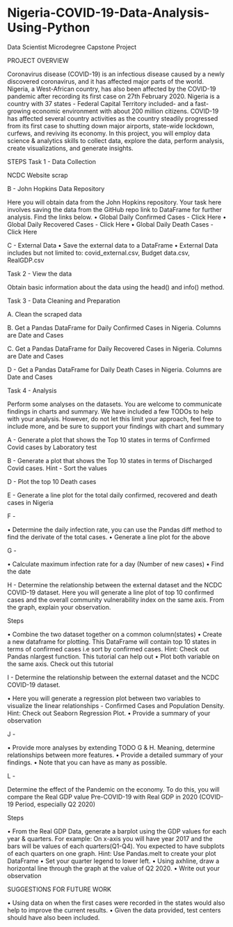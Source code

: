 # Nigeria-COVID-19-Data-Analysis-Using-Python
Data Scientist Microdegree Capstone Project

PROJECT OVERVIEW

Coronavirus disease (COVID-19) is an infectious disease caused by a newly discovered coronavirus, 
and it has affected major parts of the world.
Nigeria, a West-African country, has also been affected by
the COVID-19 pandemic after recording its first case on 27th February 2020. 
Nigeria is a country with 37 states - Federal Capital Territory included- and a fast-growing 
economic environment with about 200 million citizens. COVID-19 has affected several country activities as
the country steadily progressed from its first case 
to shutting down major airports, state-wide lockdown, curfews, and reviving its economy. 
In this project, you will employ data science & analytics skills to collect data,
explore the data, perform analysis, create visualizations, and generate insights.

STEPS
Task 1 - Data Collection

NCDC Website scrap

B - John Hopkins Data Repository

Here you will obtain data from the John Hopkins repository. Your task here involves saving the data from the GitHub repo link to DataFrame for further analysis. Find the links below.
•	Global Daily Confirmed Cases - Click Here
•	Global Daily Recovered Cases - Click Here
•	Global Daily Death Cases - Click Here

C - External Data
•	Save the external data to a DataFrame
•	External Data includes but not limited to: covid_external.csv, Budget data.csv, RealGDP.csv

Task 2 - View the data

Obtain basic information about the data using the head() and info() method.

Task 3 - Data Cleaning and Preparation

A. Clean the scraped data

B. Get a Pandas DataFrame for Daily Confirmed Cases in Nigeria. Columns are Date and Cases

C. Get a Pandas DataFrame for Daily Recovered Cases in Nigeria. Columns are Date and Cases

D - Get a Pandas DataFrame for Daily Death Cases in Nigeria. Columns are Date and Cases

Task 4 - Analysis

Perform some analyses on the datasets. You are welcome to communicate findings in charts and summary. 
We have included a few TODOs to help with your analysis. However, do not let this limit your approach, feel free to include more, and be sure to support your findings with chart and summary

 A - Generate a plot that shows the Top 10 states in terms of Confirmed Covid cases by Laboratory test

B - Generate a plot that shows the Top 10 states in terms of Discharged Covid cases. Hint - Sort the values

 D - Plot the top 10 Death cases

E - Generate a line plot for the total daily confirmed, recovered and death cases in Nigeria

 F -

•	Determine the daily infection rate, you can use the Pandas diff method to find the derivate of the total cases.
•	Generate a line plot for the above

G -

•	Calculate maximum infection rate for a day (Number of new cases)
•	Find the date

 H - Determine the relationship between the external dataset and the NCDC COVID-19 dataset. Here you will generate a line plot of top 10 confirmed cases and the overall community vulnerability index on the same axis. From the graph, explain your observation. 

Steps

•	Combine the two dataset together on a common column(states)
•	Create a new dataframe for plotting. This DataFrame will contain top 10 states in terms of confirmed cases i.e sort by confirmed cases. Hint: Check out Pandas nlargest function. This tutorial can help out 
•	Plot both variable on the same axis. Check out this tutorial

I - Determine the relationship between the external dataset and the NCDC COVID-19 dataset.

•	Here you will generate a regression plot between two variables to visualize the linear relationships - Confirmed Cases and Population Density. Hint: Check out Seaborn Regression Plot.
•	Provide a summary of your observation

 J -

•	Provide more analyses by extending TODO G & H. Meaning, determine relationships between more features.
•	Provide a detailed summary of your findings. 
•	Note that you can have as many as possible.

L -

Determine the effect of the Pandemic on the economy. To do this, you will compare the Real GDP value Pre-COVID-19 with Real GDP in 2020 (COVID-19 Period, especially Q2 2020) 

Steps

•	From the Real GDP Data, generate a barplot using the GDP values for each year & quarters. For example: On x-axis you will have year 2017 and the bars will be values of each quarters(Q1-Q4). You expected to have subplots of each quarters on one graph. 
Hint: Use Pandas.melt to create your plot DataFrame 
•	Set your quarter legend to lower left.
•	Using axhline, draw a horizontal line through the graph at the value of Q2 2020.
•	Write out your observation

SUGGESTIONS FOR FUTURE WORK

•	Using data on when the first cases were recorded in the states would also help to improve the current results.
•	Given the data provided, test centers should have also been included.
